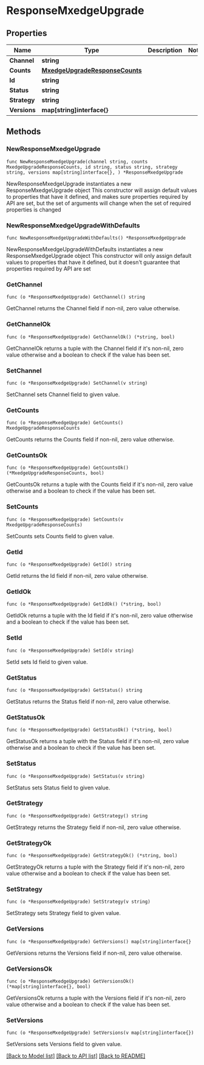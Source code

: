 # ResponseMxedgeUpgrade

## Properties

Name | Type | Description | Notes
------------ | ------------- | ------------- | -------------
**Channel** | **string** |  | 
**Counts** | [**MxedgeUpgradeResponseCounts**](MxedgeUpgradeResponseCounts.md) |  | 
**Id** | **string** |  | 
**Status** | **string** |  | 
**Strategy** | **string** |  | 
**Versions** | **map[string]interface{}** |  | 

## Methods

### NewResponseMxedgeUpgrade

`func NewResponseMxedgeUpgrade(channel string, counts MxedgeUpgradeResponseCounts, id string, status string, strategy string, versions map[string]interface{}, ) *ResponseMxedgeUpgrade`

NewResponseMxedgeUpgrade instantiates a new ResponseMxedgeUpgrade object
This constructor will assign default values to properties that have it defined,
and makes sure properties required by API are set, but the set of arguments
will change when the set of required properties is changed

### NewResponseMxedgeUpgradeWithDefaults

`func NewResponseMxedgeUpgradeWithDefaults() *ResponseMxedgeUpgrade`

NewResponseMxedgeUpgradeWithDefaults instantiates a new ResponseMxedgeUpgrade object
This constructor will only assign default values to properties that have it defined,
but it doesn't guarantee that properties required by API are set

### GetChannel

`func (o *ResponseMxedgeUpgrade) GetChannel() string`

GetChannel returns the Channel field if non-nil, zero value otherwise.

### GetChannelOk

`func (o *ResponseMxedgeUpgrade) GetChannelOk() (*string, bool)`

GetChannelOk returns a tuple with the Channel field if it's non-nil, zero value otherwise
and a boolean to check if the value has been set.

### SetChannel

`func (o *ResponseMxedgeUpgrade) SetChannel(v string)`

SetChannel sets Channel field to given value.


### GetCounts

`func (o *ResponseMxedgeUpgrade) GetCounts() MxedgeUpgradeResponseCounts`

GetCounts returns the Counts field if non-nil, zero value otherwise.

### GetCountsOk

`func (o *ResponseMxedgeUpgrade) GetCountsOk() (*MxedgeUpgradeResponseCounts, bool)`

GetCountsOk returns a tuple with the Counts field if it's non-nil, zero value otherwise
and a boolean to check if the value has been set.

### SetCounts

`func (o *ResponseMxedgeUpgrade) SetCounts(v MxedgeUpgradeResponseCounts)`

SetCounts sets Counts field to given value.


### GetId

`func (o *ResponseMxedgeUpgrade) GetId() string`

GetId returns the Id field if non-nil, zero value otherwise.

### GetIdOk

`func (o *ResponseMxedgeUpgrade) GetIdOk() (*string, bool)`

GetIdOk returns a tuple with the Id field if it's non-nil, zero value otherwise
and a boolean to check if the value has been set.

### SetId

`func (o *ResponseMxedgeUpgrade) SetId(v string)`

SetId sets Id field to given value.


### GetStatus

`func (o *ResponseMxedgeUpgrade) GetStatus() string`

GetStatus returns the Status field if non-nil, zero value otherwise.

### GetStatusOk

`func (o *ResponseMxedgeUpgrade) GetStatusOk() (*string, bool)`

GetStatusOk returns a tuple with the Status field if it's non-nil, zero value otherwise
and a boolean to check if the value has been set.

### SetStatus

`func (o *ResponseMxedgeUpgrade) SetStatus(v string)`

SetStatus sets Status field to given value.


### GetStrategy

`func (o *ResponseMxedgeUpgrade) GetStrategy() string`

GetStrategy returns the Strategy field if non-nil, zero value otherwise.

### GetStrategyOk

`func (o *ResponseMxedgeUpgrade) GetStrategyOk() (*string, bool)`

GetStrategyOk returns a tuple with the Strategy field if it's non-nil, zero value otherwise
and a boolean to check if the value has been set.

### SetStrategy

`func (o *ResponseMxedgeUpgrade) SetStrategy(v string)`

SetStrategy sets Strategy field to given value.


### GetVersions

`func (o *ResponseMxedgeUpgrade) GetVersions() map[string]interface{}`

GetVersions returns the Versions field if non-nil, zero value otherwise.

### GetVersionsOk

`func (o *ResponseMxedgeUpgrade) GetVersionsOk() (*map[string]interface{}, bool)`

GetVersionsOk returns a tuple with the Versions field if it's non-nil, zero value otherwise
and a boolean to check if the value has been set.

### SetVersions

`func (o *ResponseMxedgeUpgrade) SetVersions(v map[string]interface{})`

SetVersions sets Versions field to given value.



[[Back to Model list]](../README.md#documentation-for-models) [[Back to API list]](../README.md#documentation-for-api-endpoints) [[Back to README]](../README.md)


